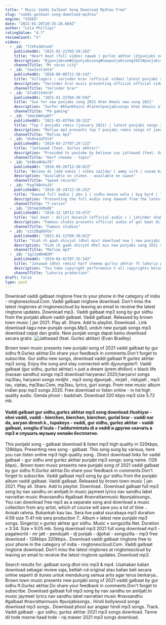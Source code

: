 ```yaml
---
title: " Music Vaddi Galbaat Song Download Mp3tau Free"
slug: "vaddi-galbaat-song-download-mp3tau"
engine: "VIDEO"
date: "2021-01-26T20:35:26.669Z"
author: "Lola Phillips"
ratingValue: "4.7"
reviewCount: "5"
videos:
  - _id: "TJVPa3bFon0"
    publishedAt: "2021-01-21T03:59:29Z"
    title: "Heart beat (full video) nawab | gurlez akhtar |djpunjabi new song | latest punjabi songs 2021 | aman"
    description: "Djpunjabcom#djpunjabisong#newpunjabisong2021#punjabisong2021latestpunjabisong2021#facebook#twitter#instagram#"
    channelTitle: "Mr saran city"
  - _id: "twoZxnt1mt4"
    publishedAt: "2020-09-06T11:30:14Z"
    title: "Villagers : varinder brar (official video) latest punjabi songs 2020 | new punjabi songs | gkdigital"
    description: "Varinder brar music presenting official official video of villagers song hope you all will show your love &amp; support. Do comments &amp; share as much as you"
    channelTitle: "Varinder brar"
  - _id: "47xBt1tHVr0"
    publishedAt: "2021-01-22T04:30:59Z"
    title: "Sun fer new punjabi song 2021 khan bhani new song 2021"
    description: "Sunfer #khanbhaini #latestpunjabisongs khan bhaini all song khan bhaini new song 2020 khan bhaini religion khan bhaini proud to be desi lyrics khan bhaini"
    channelTitle: "Pm gaming"
  - _id: "zmoLKWdvpHY"
    publishedAt: "2021-02-03T04:30:52Z"
    title: "Top 7 punjabi remix (january 2021) | latest punjabi songs 2020-21 | dj shubham bishnoi | mafiaa mp3"
    description: "Mafiaa mp3 presents top 7 punjabi remix songs of january 2021. Association with dj shubham bishnoi. Hit the like button if you love the song and let us"
    channelTitle: "Mafiaa mp3"
  - _id: "dnOnezmTSt4"
    publishedAt: "2019-03-27T07:29:12Z"
    title: "Jattwaad (feat. Gurlez akhtar)"
    description: "Provided to youtube by believe sas jattwaad (feat. Gurlez akhtar) · harf cheema jattwaad (feat. Gurlez akhtar) ℗ geet mp3 released on: 2019-03-26"
    channelTitle: "Harf cheema - topic"
  - _id: "btBkeNh8u7E"
    publishedAt: "2016-09-26T12:30:02Z"
    title: "Bolane di lodd nahin | nikka zaildar | ammy virk | sonam bajwa | latest punjabi song 2016"
    description: "Available on itunes - available on saavn"
    channelTitle: "Speed records"
  - _id: "PygT4BnVuJU"
    publishedAt: "2018-10-24T12:26:25Z"
    title: "Dawood full audio | pbx 1 | sidhu moose wala | byg byrd | latest punjabi songs 2018"
    description: "Presenting the full audio song dawood from the latest album pbx 1 by sidhu moose wala. The music of new song is given by byg byrd. ♪ available on"
    channelTitle: "T-series"
  - _id: "2bYmA3kMo0E"
    publishedAt: "2018-12-18T12:34:47Z"
    title: "Gal baat : diljit dosanjh (official audio ) | jatinder shah | ranbir singh | roar full album"
    description: "Famous studio presents official audio of gal baat diljit dosanjh itunes link ( roar full album )"
    channelTitle: "Famous studios"
  - _id: "s21IBqObFUs"
    publishedAt: "2021-01-12T08:30:02Z"
    title: "Viah ch gaah shivjot (dhol mix) download now | new punjabi songs 2021 | shubham bishnoi | mafiaa mp3"
    description: "Viah ch gaah shivjot dhol mix new punjabi song 2021 viah ch gaah remix punjabi dj song punjabi gana viah ch gaah shivjot dhol mix new punjabi song"
    channelTitle: "Mafiaa mp3"
  - _id: "1gJJyWkHB2M"
    publishedAt: "2019-04-01T07:35:34Z"
    title: "Jatwaad {dhol remix} harf cheema gurlez akhtar ft lahoria production latest dj remix song 2019"
    description: "You tube copyright performance ©️ all copyrights belong to respective owners. No copyrights infringement intended. For promotional use only. ⚠️please do"
    channelTitle: "Lahoria production"
draft: false
type: post
---
```


Download vaddi galbaat ringtone free to your phone in the category of india - ringtonescloud.Com. Vaddi galbaat ringtone download. Don&#39;t miss the latest ringtones at ringtonescloud by leaving an email to receive the latest ringtone updates. Download mp3.. Vaddi galbaat mp3 song by gur sidhu from the punjabi album vaddi galbaat. Vaddi galbaat. Released by brown town music | jan 2021. Play all. Share. Add to playlist. Download.. Link download-lagu-new-punjab-songs.Mp3, unduh new punjab songs mp3 download cepat dan gratis. New punjab songs dapat kamu download secara gratis.
![Jattwaad (feat. Gurlez akhtar) (Evan Bradley)](https://i.ytimg.com/vi/dnOnezmTSt4/hqdefault.jpg "Jattwaad (feat. Gurlez akhtar) (Jim Lopez)")

Brown town music presents new punjabi song of 2021 vaddi galbaat by gur sidhu ft.Gurlez akhtar.Do share your feedback in comments.Don&#39;t forget to subscribe. Gur sidhu new songs, download vaddi galbaat ft gurlez akhtar mp3 song. Enjoy the song and stay connected with djyoungster!!. Vaddi galbaat (gur sidhu, gurlez akhtar) » just a dream (prem dhillon) » black life (navaan sandhu) songs mp3 download haryanavi 2020,haryanvi songs mp3tau, haryanvi songs mrdjhr , mp3 song djpunjab , mrjatt , riskyjatt , mp3 tau, viptau, mp3tau.Com, mp3tau, lyrics, guri songs. From new music album indian pop mp3 songs 2020. Free download or listen online - in hd high quality audio. Genda phool - badshah. Download 320 kbps mp3 size 5.72 mb.
<!--inArticleAds-->

<!--galleryOne-->

#### Vaddi galbaat gur sidhu,gurlez akhtar mp3 song download.Hushiyar - ehni vaddi, vaddi - bierchen, bierchen, bierchen, gurlal brar - vaddi nar da, aaryan dinesh k., tupakeys - vaddi, gur sidhu, gurlez akhtar - vaddi galbaat, svegliu d&#39;isula - l&#39;addurmintatu di a vaddi и другие скачать в mp3 и слушать музыку онлайн бесплатно.
<!--inArticleAds-->

<!--galleryTwo-->

This punjabi song - galbaat download &amp; listen mp3 high quality in 320kbps, 128kbps. Presenting new song - galbaat. This song sung by various, here you can listen online mp3 high quality song.. Direct download links for vaddi galbaat - gur sidhu and gurlez akhtar punjabi mp3 songs: song name. (128 kbps).. Brown town music presents new punjabi song of 2021 vaddi galbaat by gur sidhu ft.Gurlez akhtar.Do share your feedback in comments.Don&#39;t forget to subscribe. Vaddi galbaat mp3 song by gur sidhu from the punjabi album vaddi galbaat. Vaddi galbaat. Released by brown town music | jan 2021. Play all. Share. Add to playlist. Download.. Download galbaat full mp3 song by nav sandhu on amlijatt.In music jaymeet lyrics nav sandhu label navrattan music #navsandhu #galbaat #navrattanmusic #punjabisongs.. You can download free mp3 as a separate song and download a music collection from any artist, which of course will save you a lot of time .. Anisah rahma. Bukankah kau tau. Sera live pakal ssurabaya mp3 duration 4:59 size 11.41 mb  sera production 7.. Album » latest new punjabi mp3 songs. Singer(s) » gurlez akhtar gur sidhu. Music » songszilla.Net. Duration » 3:34. Size » 9.05 mb. Song download mp3 2021 full song download mp3 - pagalworld - mr jatt - pendujatt - dj punjab - djjohal - songszilla - mp3 free download - 128kbps 320kbps.. Download vaddi galbaat ringtone free to your phone in the category of india - ringtonescloud.Com. Vaddi galbaat ringtone download. Don&#39;t miss the latest ringtones at ringtonescloud by leaving an email to receive the latest ringtone updates. Download mp3.
<!--galleryThree-->

Search results for: galbaat song dhol mix mp3 &amp; mp4. Usahakan kalian download sebagai review saja, belilah cd original atau kalian beli secara online seperti di itunes untuk mendukung semua artis agar terus berkarya.. Brown town music presents new punjabi song of 2021 vaddi galbaat by gur sidhu ft.Gurlez akhtar.Do share your feedback in comments.Don&#39;t forget to subscribe. Download galbaat full mp3 song by nav sandhu on amlijatt.In music jaymeet lyrics nav sandhu label navrattan music #navsandhu #galbaat #navrattanmusic #punjabisongs.. Hindi bollywood songs download mp3 songs.. Download phool aur angaar hindi mp3 songs. Track. Vaddi galbaat - gur sidhu, gurlez akhtar 2021 mp3 songs download. Tanne dil tode manne haad tode - raj mawer 2021 mp3 songs download.